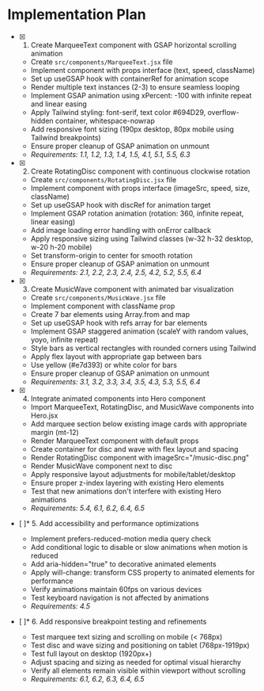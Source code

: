 # Implementation Plan

- [x] 1. Create MarqueeText component with GSAP horizontal scrolling animation





  - Create `src/components/MarqueeText.jsx` file
  - Implement component with props interface (text, speed, className)
  - Set up useGSAP hook with containerRef for animation scope
  - Render multiple text instances (2-3) to ensure seamless looping
  - Implement GSAP animation using xPercent: -100 with infinite repeat and linear easing
  - Apply Tailwind styling: font-serif, text color #694D29, overflow-hidden container, whitespace-nowrap
  - Add responsive font sizing (190px desktop, 80px mobile using Tailwind breakpoints)
  - Ensure proper cleanup of GSAP animation on unmount
  - _Requirements: 1.1, 1.2, 1.3, 1.4, 1.5, 4.1, 5.1, 5.5, 6.3_

- [x] 2. Create RotatingDisc component with continuous clockwise rotation





  - Create `src/components/RotatingDisc.jsx` file
  - Implement component with props interface (imageSrc, speed, size, className)
  - Set up useGSAP hook with discRef for animation target
  - Implement GSAP rotation animation (rotation: 360, infinite repeat, linear easing)
  - Add image loading error handling with onError callback
  - Apply responsive sizing using Tailwind classes (w-32 h-32 desktop, w-20 h-20 mobile)
  - Set transform-origin to center for smooth rotation
  - Ensure proper cleanup of GSAP animation on unmount
  - _Requirements: 2.1, 2.2, 2.3, 2.4, 2.5, 4.2, 5.2, 5.5, 6.4_

- [x] 3. Create MusicWave component with animated bar visualization





  - Create `src/components/MusicWave.jsx` file
  - Implement component with className prop
  - Create 7 bar elements using Array.from and map
  - Set up useGSAP hook with refs array for bar elements
  - Implement GSAP staggered animation (scaleY with random values, yoyo, infinite repeat)
  - Style bars as vertical rectangles with rounded corners using Tailwind
  - Apply flex layout with appropriate gap between bars
  - Use yellow (#e7d393) or white color for bars
  - Ensure proper cleanup of GSAP animation on unmount
  - _Requirements: 3.1, 3.2, 3.3, 3.4, 3.5, 4.3, 5.3, 5.5, 6.4_

- [x] 4. Integrate animated components into Hero component





  - Import MarqueeText, RotatingDisc, and MusicWave components into Hero.jsx
  - Add marquee section below existing image cards with appropriate margin (mt-12)
  - Render MarqueeText component with default props
  - Create container for disc and wave with flex layout and spacing
  - Render RotatingDisc component with imageSrc="/music-disc.png"
  - Render MusicWave component next to disc
  - Apply responsive layout adjustments for mobile/tablet/desktop
  - Ensure proper z-index layering with existing Hero elements
  - Test that new animations don't interfere with existing Hero animations
  - _Requirements: 5.4, 6.1, 6.2, 6.4, 6.5_

- [ ]* 5. Add accessibility and performance optimizations
  - Implement prefers-reduced-motion media query check
  - Add conditional logic to disable or slow animations when motion is reduced
  - Add aria-hidden="true" to decorative animated elements
  - Apply will-change: transform CSS property to animated elements for performance
  - Verify animations maintain 60fps on various devices
  - Test keyboard navigation is not affected by animations
  - _Requirements: 4.5_

- [ ]* 6. Add responsive breakpoint testing and refinements
  - Test marquee text sizing and scrolling on mobile (< 768px)
  - Test disc and wave sizing and positioning on tablet (768px-1919px)
  - Test full layout on desktop (1920px+)
  - Adjust spacing and sizing as needed for optimal visual hierarchy
  - Verify all elements remain visible within viewport without scrolling
  - _Requirements: 6.1, 6.2, 6.3, 6.4, 6.5_
